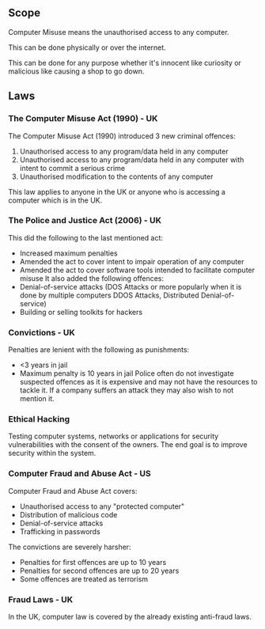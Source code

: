 ## Scope
Computer Misuse means the unauthorised access to any computer.

This can be done physically or over the internet.

This can be done for any purpose whether it's innocent like curiosity or malicious like causing a shop to go down.
## Laws
### The Computer Misuse Act (1990) - UK
The Computer Misuse Act (1990) introduced 3 new criminal offences:
1. Unauthorised access to any program/data held in any computer
2. Unauthorised access to any program/data held in any computer with intent to commit a serious crime
3. Unauthorised modification to the contents of any computer

This law applies to anyone in the UK or anyone who is accessing a computer which is in the UK.
### The Police and Justice Act (2006) - UK
This did the following to the last mentioned act:
- Increased maximum penalties
- Amended the act to cover intent to impair operation of any computer
- Amended the act to cover software tools intended to facilitate computer misuse
It also added the following offences:
- Denial-of-service attacks (DOS Attacks or more popularly when it is done by multiple computers DDOS Attacks, Distributed Denial-of-service)
- Building or selling toolkits for hackers
### Convictions - UK
Penalties are lenient with the following as punishments:
- <3 years in jail
- Maximum penalty is 10 years in jail
Police often do not investigate suspected offences as it is expensive and may not have the resources to tackle it. If a company suffers an attack they may also wish to not mention it.
### Ethical Hacking
Testing computer systems, networks or applications for security vulnerabilities with the consent of the owners. The end goal is to improve security within the system.
### Computer Fraud and Abuse Act - US
Computer Fraud and Abuse Act covers:
- Unauthorised access to any "protected computer"
- Distribution of malicious code
- Denial-of-service attacks
- Trafficking in passwords

The convictions are severely harsher:
- Penalties for first offences are up to 10 years
- Penalties for second offences are up to 20 years
- Some offences are treated as terrorism
### Fraud Laws - UK
In the UK, computer law is covered by the already existing anti-fraud laws.